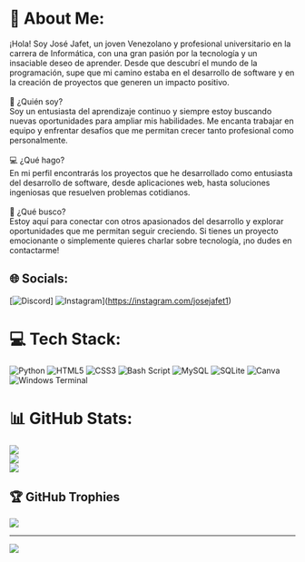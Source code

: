 # 💫 About Me:
¡Hola! Soy José Jafet, un joven Venezolano y profesional universitario en la carrera de Informática, con una gran pasión por la tecnología y un insaciable deseo de aprender. Desde que descubrí el mundo de la programación, supe que mi camino estaba en el desarrollo de software y en la creación de proyectos que generen un impacto positivo.<br><br>🌱 ¿Quién soy?<br>Soy un entusiasta del aprendizaje continuo y siempre estoy buscando nuevas oportunidades para ampliar mis habilidades. Me encanta trabajar en equipo y enfrentar desafíos que me permitan crecer tanto profesional como personalmente.<br><br>💻 ¿Qué hago?<br>En mi perfil encontrarás los proyectos que he desarrollado como entusiasta del desarrollo de software, desde aplicaciones web, hasta soluciones ingeniosas que resuelven problemas cotidianos. <br><br>🎯 ¿Qué busco?<br>Estoy aquí para conectar con otros apasionados del desarrollo y explorar oportunidades que me permitan seguir creciendo. Si tienes un proyecto emocionante o simplemente quieres charlar sobre tecnología, ¡no dudes en contactarme!


## 🌐 Socials:
[![Discord](https://img.shields.io/badge/Discord-%237289DA.svg?logo=discord&logoColor=white)] ![Instagram](https://img.shields.io/badge/Instagram-%23E4405F.svg?logo=Instagram&logoColor=white)](https://instagram.com/josejafet1) 

# 💻 Tech Stack:
![Python](https://img.shields.io/badge/python-3670A0?style=for-the-badge&logo=python&logoColor=ffdd54) ![HTML5](https://img.shields.io/badge/html5-%23E34F26.svg?style=for-the-badge&logo=html5&logoColor=white) ![CSS3](https://img.shields.io/badge/css3-%231572B6.svg?style=for-the-badge&logo=css3&logoColor=white) ![Bash Script](https://img.shields.io/badge/bash_script-%23121011.svg?style=for-the-badge&logo=gnu-bash&logoColor=white) ![MySQL](https://img.shields.io/badge/mysql-4479A1.svg?style=for-the-badge&logo=mysql&logoColor=white) ![SQLite](https://img.shields.io/badge/sqlite-%2307405e.svg?style=for-the-badge&logo=sqlite&logoColor=white) ![Canva](https://img.shields.io/badge/Canva-%2300C4CC.svg?style=for-the-badge&logo=Canva&logoColor=white) ![Windows Terminal](https://img.shields.io/badge/Windows%20Terminal-%234D4D4D.svg?style=for-the-badge&logo=windows-terminal&logoColor=white)
# 📊 GitHub Stats:
![](https://github-readme-stats.vercel.app/api?username=Josejf04&theme=algolia&hide_border=false&include_all_commits=false&count_private=false)<br/>
![](https://github-readme-streak-stats.herokuapp.com/?user=Josejf04&theme=algolia&hide_border=false)<br/>
![](https://github-readme-stats.vercel.app/api/top-langs/?username=Josejf04&theme=algolia&hide_border=false&include_all_commits=false&count_private=false&layout=compact)

## 🏆 GitHub Trophies
![](https://github-profile-trophy.vercel.app/?username=Josejf04&theme=algolia&no-frame=false&no-bg=true&margin-w=4)

---
[![](https://visitcount.itsvg.in/api?id=Josejf04&icon=0&color=0)](https://visitcount.itsvg.in)

<!-- Proudly created with GPRM ( https://gprm.itsvg.in ) -->

